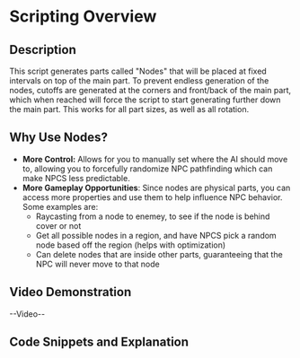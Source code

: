 # Scripting Overview

## Description
This script generates parts called "Nodes" that will be placed at fixed intervals on top of the main part. To prevent endless generation of the nodes, cutoffs are generated at the corners and front/back of the main part, which when reached will force the script to start generating further down the main part. This works for all part sizes, as well as all rotation.

## Why Use Nodes?
- **More Control:** Allows for you to manually set where the AI should move to, allowing you to forcefully randomize NPC pathfinding which can make NPCS less predictable.
- **More Gameplay Opportunities**: Since nodes are physical parts, you can access more properties and use them to help influence NPC behavior. Some examples are:
  - Raycasting from a node to enemey, to see if the node is behind cover or not
  - Get all possible nodes in a region, and have NPCS pick a random node based off the region (helps with optimization)
  - Can delete nodes that are inside other parts, guaranteeing that the NPC will never move to that node


## Video Demonstration
--Video--

## Code Snippets and Explanation






